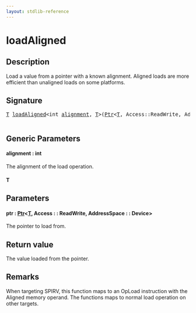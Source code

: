 ```yaml
---
layout: stdlib-reference
---
```


# loadAligned

## Description

Load a value from a pointer with a known alignment.
Aligned loads are more efficient than unaligned loads on some platforms.



## Signature 

<pre>
<a href="loadaligned-4.html#typeparam-T" class="code_type">T</a> <a href="loadaligned-4.html">loadAligned</a>&lt;<span class="code_keyword">int</span> <a href="loadaligned-4.html#decl-alignment" class="code_var">alignment</a>, <a href="loadaligned-4.html#typeparam-T" class="code_type">T</a>&gt;(<a href="../types/ptr-0/index.html" class="code_type">Ptr</a>&lt;<a href="loadaligned-4.html#typeparam-T" class="code_type">T</a>, Access::ReadWrite, AddressSpace::Device&gt; <a href="loadaligned-4.html#decl-ptr" class="code_param">ptr</a>);

</pre>

## Generic Parameters

####  <a id="decl-alignment"></a>alignment  : int
The alignment of the load operation.

####  <a id="typeparam-T"></a>T

## Parameters

####  <a id="decl-ptr"></a>ptr  : [Ptr](../types/ptr-0/index.html)\<[T](../types/ptr-0/index.html#typeparam-T), Access : : ReadWrite, AddressSpace : : Device\>
The pointer to load from.


## Return value
The value loaded from the pointer.

## Remarks
When targeting SPIRV, this function maps to an <span class='code'>OpLoad</span> instruction with the <span class='code'>Aligned</span> memory operand.
The functions maps to normal load operation on other targets.


